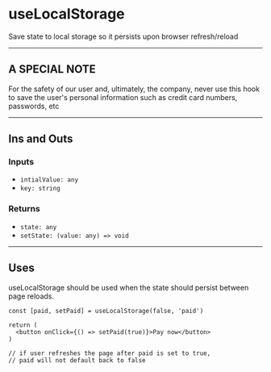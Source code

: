 # useLocalStorage

Save state to local storage so it persists upon browser refresh/reload

---

## A SPECIAL NOTE

For the safety of our user and, ultimately, the company, never use this hook to save the user's personal information such as credit card numbers, passwords, etc

---

## Ins and Outs

### Inputs

- `intialValue: any`
- `key: string`

### Returns

- `state: any`
- `setState: (value: any) => void`

---

## Uses

useLocalStorage should be used when the state should persist between page reloads.

```tsx
const [paid, setPaid] = useLocalStorage(false, 'paid')

return (
  <button onClick={() => setPaid(true)}>Pay now</button>
)

// if user refreshes the page after paid is set to true,
// paid will not default back to false
```